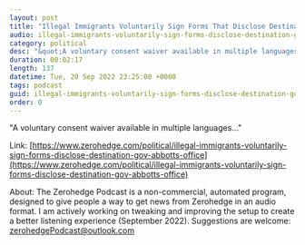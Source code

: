 ```yaml
---
layout: post
title: "Illegal Immigrants Voluntarily Sign Forms That Disclose Destination: Gov. Abbott's Office"
audio: illegal-immigrants-voluntarily-sign-forms-disclose-destination-gov-abbotts-office-0
category: political
desc: "&quot;A voluntary consent waiver available in multiple languages...&quot;"
duration: 00:02:17
length: 137
datetime: Tue, 20 Sep 2022 23:25:00 +0000
tags: podcast
guid: illegal-immigrants-voluntarily-sign-forms-disclose-destination-gov-abbotts-office-0
order: 0
---
```

&quot;A voluntary consent waiver available in multiple languages...&quot;

Link: [https://www.zerohedge.com/political/illegal-immigrants-voluntarily-sign-forms-disclose-destination-gov-abbotts-office](https://www.zerohedge.com/political/illegal-immigrants-voluntarily-sign-forms-disclose-destination-gov-abbotts-office)

About: The Zerohedge Podcast is a non-commercial, automated program, designed to give people a way to get news from Zerohedge in an audio format.  I am actively working on tweaking and improving the setup to create a better listening experience (September 2022).  Suggestions are welcome: [zerohedgePodcast@outlook.com](mailto:zerohedgePodcast@outlook.com)
